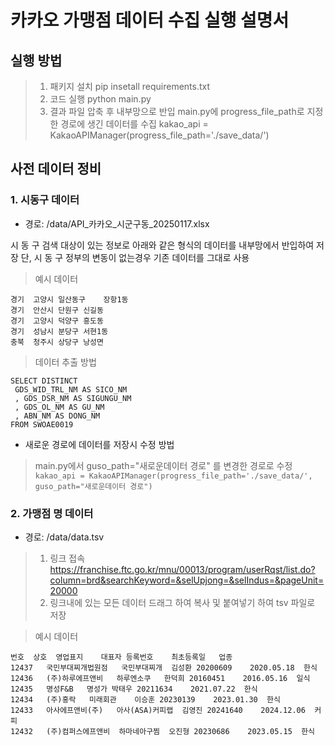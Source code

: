 # 카카오 가맹점 데이터 수집 실행 설명서 

## 실행 방법

> 1. 패키지 설치
> pip insetall requirements.txt
> 2. 코드 실행
> python main.py
> 3. 결과 파일 압축 후 내부망으로 반입 
> main.py에  progress_file_path로 지정한 경로에 생긴 데이터를 수집 
> kakao_api = KakaoAPIManager(progress_file_path='./save_data/') 


## 사전 데이터 정비

### 1. 시동구 데이터

- 경로: /data/API_카카오_시군구동_20250117.xlsx

시 동 구 검색 대상이 있는 정보로 아래와 같은 형식의 데이터를 내부망에서 반입하여 저장 
단, 시 동 구 정부의 변동이 없는경우 기존 데이터를 그대로 사용

> 예시 데이터
``` SIDO_NM	SIGUNGU_NM	GU_NM	DONG_NM
경기	고양시	일산동구	장항1동
경기	안산시	단원구	신길동
경기	고양시	덕양구	흥도동
경기	성남시	분당구	서현1동
충북	청주시	상당구	낭성면
```

> 데이터 추출 방법 
```
SELECT DISTINCT
 GDS_WID_TRL_NM AS SICO_NM
 , GDS_DSR_NM AS SIGUNGU_NM
 , GDS_OL_NM AS GU_NM
 , ABN_NM AS DONG_NM
FROM SWOAE0019
```

- 새로운 경로에 데이터를 저장시 수정 방법
> main.py에서 guso_path="새로운데이터 경로" 를 변경한 경로로 수정 
``` kakao_api = KakaoAPIManager(progress_file_path='./save_data/', guso_path="새로운데이터 경로") ```

### 2. 가맹점 명 데이터

- 경로: /data/data.tsv

> 1. 링크 접속
> https://franchise.ftc.go.kr/mnu/00013/program/userRqst/list.do?column=brd&searchKeyword=&selUpjong=&selIndus=&pageUnit=20000
> 2. 링크내에 있는 모든 데이터 드래그 하여 복사 및 붙여넣기 하여 tsv 파일로 저장 

> 예시 데이터
```
번호	상호	영업표지	대표자	등록번호	최초등록일	업종
12437	국민부대찌개법원점	국민부대찌개	김성환	20200609	2020.05.18	한식
12436	(주)하루에프앤비	하루엔소쿠	한덕희	20160451	2016.05.16	일식
12435	명성F&B	명성가	박태우	20211634	2021.07.22	한식
12434	(주)홍락	미래회관	이승훈	20230139	2023.01.30	한식
12433	아사에프앤비(주)	아사(ASA)커피랩	김영진	20241640	2024.12.06	커피
12432	(주)컴퍼스에프앤비	하마네아구찜	오진형	20230686	2023.05.15	한식
```

